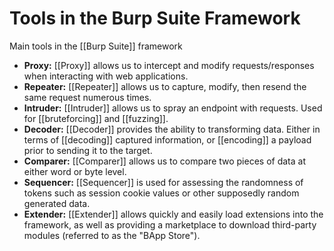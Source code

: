 # Tools in the Burp Suite Framework

Main tools in the [[Burp Suite]] framework 

- **Proxy:** [[Proxy]] allows us to intercept and modify requests/responses when interacting with web applications.
- **Repeater:** [[Repeater]] allows us to capture, modify, then resend the same request numerous times.
- **Intruder:** [[Intruder]] allows us to spray an endpoint with requests. Used for [[bruteforcing]] and [[fuzzing]].
- **Decoder:** [[Decoder]] provides the ability to transforming data. Either in terms of [[decoding]] captured information, or [[encoding]] a payload prior to sending it to the target.
- **Comparer:** [[Comparer]] allows us to compare two pieces of data at either word or byte level.
- **Sequencer:** [[Sequencer]] is used for assessing the randomness of tokens such as session cookie values or other supposedly random generated data.
- **Extender:** [[Extender]] allows quickly and easily load extensions into the framework, as well as providing a marketplace to download third-party modules (referred to as the "BApp Store").
